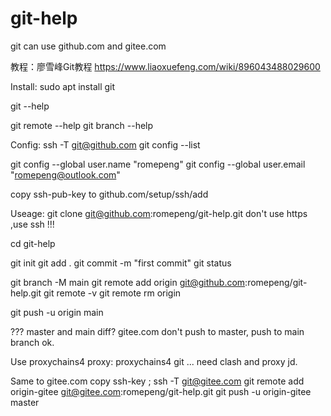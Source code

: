 # git-help

git can use github.com and gitee.com

教程：廖雪峰Git教程 https://www.liaoxuefeng.com/wiki/896043488029600

Install:
sudo apt install git

git --help

git remote --help
git branch --help

Config:
ssh -T git@github.com
git config --list

git config --global user.name "romepeng"
git config --global user.email "romepeng@outlook.com"

copy ssh-pub-key to github.com/setup/ssh/add


Useage:
git clone git@github.com:romepeng/git-help.git
don't use https ,use ssh !!!

cd git-help

git init
git add .
git commit -m "first commit"
git status

git branch -M main
git remote add origin git@github.com:romepeng/git-help.git
git remote -v
git remote rm origin

git push -u origin main

???
master and main diff?
gitee.com don't push to master,
push to main branch ok.

Use proxychains4 proxy:
proxychains4 git ...
need clash and proxy jd.


Same to gitee.com
copy ssh-key ;
ssh -T git@gitee.com
git remote add origin-gitee git@gitee.com:romepeng/git-help.git
git push -u origin-gitee master






